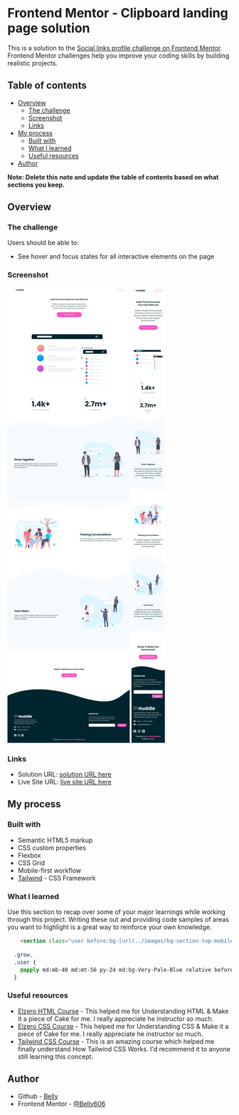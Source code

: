 # Frontend Mentor - Clipboard landing page solution

This is a solution to the [Social links profile challenge on Frontend Mentor](https://www.frontendmentor.io/challenges/social-links-profile-UG32l9m6dQ). Frontend Mentor challenges help you improve your coding skills by building realistic projects.

## Table of contents

- [Overview](#overview)
  - [The challenge](#the-challenge)
  - [Screenshot](#screenshot)
  - [Links](#links)
- [My process](#my-process)
	- [Built with](#built-with)
	- [What I learned](#what-i-learned)
  - [Useful resources](#useful-resources)
- [Author](#author)

**Note: Delete this note and update the table of contents based on what sections you keep.**

## Overview

### The challenge

Users should be able to:

- See hover and focus states for all interactive elements on the page

### Screenshot

![Desktop Solution](./design/Screenshot-Desktop.jpeg)
![Mobile Solution](./design/Screenshot-Mobile.jpeg)

### Links

- Solution URL: [solution URL here]([https://github.com/Belly606/social-links-profile](https://github.com/Belly606/Clipboard-landing-page))
- Live Site URL: [live site URL here]([https://belly606.github.io/social-links-profile](https://belly606.github.io/Clipboard-landing-page/)/)

## My process

### Built with

- Semantic HTML5 markup
- CSS custom properties
- Flexbox
- CSS Grid
- Mobile-first workflow
- [Tailwind](https://tailwindcss.com/) - CSS Framework

### What I learned

Use this section to recap over some of your major learnings while working through this project. Writing these out and providing code samples of areas you want to highlight is a great way to reinforce your own knowledge.

```html
	<section class="user before:bg-[url(../images/bg-section-top-mobile-2.svg)] md:before:bg-[url('../images/bg-section-top-desktop-2.svg')] after:bg-[url('../images/bg-section-bottom-mobile-2.svg')] after:-bottom-8 after:h-32 md:after:bg-[url('../images/bg-section-bottom-desktop-2.svg')]">
```
```css
  .grow,
  .user {
    @apply md:mb-40 md:mt-56 py-24 md:bg-Very-Pale-Blue relative before:content-[''] before:absolute before:-top-4 md:before:-top-[150px] before:w-full before:h-28 md:before:h-[150px] before:bg-no-repeat before:bg-cover after:content-[''] after:absolute after:bottom-4 md:after:-bottom-40 after:w-full after:h-20 md:after:h-40 after:bg-no-repeat after:bg-cover;
  }
```

### Useful resources

- [Elzero HTML Course](https://elzero.org/study/html-2021-study-plan/) - This helped me for Understanding HTML & Make it a piece of Cake for me. I really appreciate he instructor so much.
- [Elzero CSS Course](https://elzero.org/study/css-2021-study-plan/) - This helped me for Understanding CSS & Make it a piece of Cake for me. I really appreciate he instructor so much.
- [Tailwind CSS Course](https://www.youtube.com/playlist?list=PLnD96kXp-_pMR9cBUmvsz_kIIt9bv2UIP) - This is an amazing course which helped me finally understand How Tailwind CSS Works. I'd recommend it to anyone still learning this concept.

## Author

- Github - [Belly](https://github.com/Belly606)
- Frontend Mentor - [@Belly606](https://www.frontendmentor.io/profile/Belly606)
